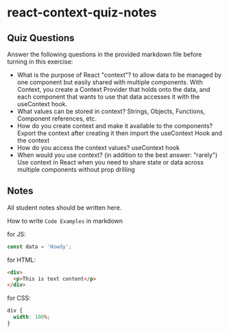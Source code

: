 # react-context-quiz-notes

## Quiz Questions

Answer the following questions in the provided markdown file before turning in this exercise:

- What is the purpose of React "context"?
  to allow data to be managed by one component but easily shared with multiple components. With Context, you create a Context Provider that holds onto the data, and each component that wants to use that data accesses it with the useContext hook.
- What values can be stored in context?
  Strings, Objects, Functions, Component references, etc.
- How do you create context and make it available to the components?
  Export the context after creating it then import the useContext Hook and the context
- How do you access the context values?
  useContext hook
- When would you use context? (in addition to the best answer: "rarely")
  Use context in React when you need to share state or data across multiple components without prop drilling

## Notes

All student notes should be written here.

How to write `Code Examples` in markdown

for JS:

```javascript
const data = 'Howdy';
```

for HTML:

```html
<div>
  <p>This is text content</p>
</div>
```

for CSS:

```css
div {
  width: 100%;
}
```
